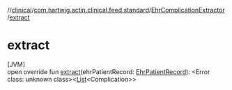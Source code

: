 //[clinical](../../../index.md)/[com.hartwig.actin.clinical.feed.standard](../index.md)/[EhrComplicationExtractor](index.md)/[extract](extract.md)

# extract

[JVM]\
open override fun [extract](extract.md)(ehrPatientRecord: [EhrPatientRecord](../-ehr-patient-record/index.md)): &lt;Error class: unknown class&gt;&lt;[List](https://kotlinlang.org/api/latest/jvm/stdlib/kotlin.collections/-list/index.html)&lt;Complication&gt;&gt;
